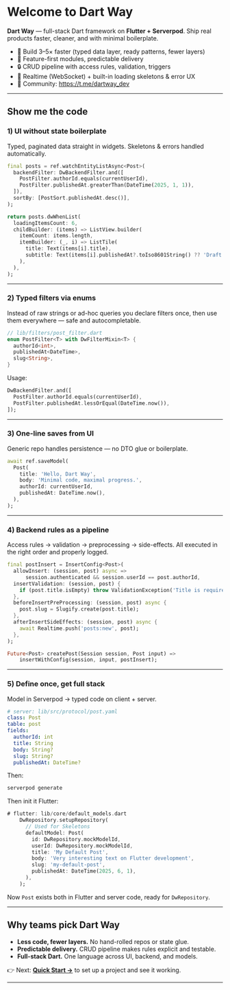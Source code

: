# Welcome to Dart Way

**Dart Way** — full-stack Dart framework on **Flutter + Serverpod**.
Ship real products faster, cleaner, and with minimal boilerplate.

* 🚀 Build 3–5× faster (typed data layer, ready patterns, fewer layers)
* 🧱 Feature-first modules, predictable delivery
* 🔒 CRUD pipeline with access rules, validation, triggers
* 🔌 Realtime (WebSocket) + built-in loading skeletons & error UX
* 💬 Community: https://t.me/dartway_dev

---

## Show me the code

### 1) UI without state boilerplate

Typed, paginated data straight in widgets. Skeletons & errors handled automatically.

```dart
final posts = ref.watchEntityListAsync<Post>(
  backendFilter: DwBackendFilter.and([
    PostFilter.authorId.equals(currentUserId),
    PostFilter.publishedAt.greaterThan(DateTime(2025, 1, 1)),
  ]),
  sortBy: [PostSort.publishedAt.desc()],
);

return posts.dwWhenList(
  loadingItemsCount: 6,
  childBuilder: (items) => ListView.builder(
    itemCount: items.length,
    itemBuilder: (_, i) => ListTile(
      title: Text(items[i].title),
      subtitle: Text(items[i].publishedAt?.toIso8601String() ?? 'Draft'),
    ),
  ),
);
```

---

### 2) Typed filters via enums

Instead of raw strings or ad-hoc queries you declare filters once,
then use them everywhere — safe and autocompletable.

```dart
// lib/filters/post_filter.dart
enum PostFilter<T> with DwFilterMixin<T> {
  authorId<int>,
  publishedAt<DateTime>,
  slug<String>,
}
```

Usage:

```dart
DwBackendFilter.and([
  PostFilter.authorId.equals(currentUserId),
  PostFilter.publishedAt.lessOrEqual(DateTime.now()),
]);
```

---

### 3) One-line saves from UI

Generic repo handles persistence — no DTO glue or boilerplate.

```dart
await ref.saveModel(
  Post(
    title: 'Hello, Dart Way',
    body: 'Minimal code, maximal progress.',
    authorId: currentUserId,
    publishedAt: DateTime.now(),
  ),
);
```

---

### 4) Backend rules as a pipeline

Access rules → validation → preprocessing → side-effects.
All executed in the right order and properly logged.

```dart
final postInsert = InsertConfig<Post>(
  allowInsert: (session, post) async =>
      session.authenticated && session.userId == post.authorId,
  insertValidation: (session, post) {
    if (post.title.isEmpty) throw ValidationException('Title is required');
  },
  beforeInsertPreProcessing: (session, post) async {
    post.slug = Slugify.create(post.title);
  },
  afterInsertSideEffects: (session, post) async {
    await Realtime.push('posts:new', post);
  },
);

Future<Post> createPost(Session session, Post input) =>
    insertWithConfig(session, input, postInsert);
```

---

### 5) Define once, get full stack

Model in Serverpod → typed code on client + server.

```yaml
# server: lib/src/protocol/post.yaml
class: Post
table: post
fields:
  authorId: int
  title: String
  body: String?
  slug: String?
  publishedAt: DateTime?
```

Then:

```bash
serverpod generate
```

Then init it Flutter:
```dart
# flutter: lib/core/default_models.dart
    DwRepository.setupRepository(
      // Used for Skeletons
      defaultModel: Post(
        id: DwRepository.mockModelId,
        userId: DwRepository.mockModelId,
        title: 'My Default Post',
        body: 'Very interesting text on Flutter development',
        slug: 'my-default-post',
        publishedAt: DateTime(2025, 6, 1),
      ),
    );
```

Now `Post` exists both in Flutter and server code, ready for `DwRepository`.

---

## Why teams pick Dart Way

* **Less code, fewer layers.** No hand-rolled repos or state glue.
* **Predictable delivery.** CRUD pipeline makes rules explicit and testable.
* **Full-stack Dart.** One language across UI, backend, and models.

👉 Next: **[Quick Start →](/docs/Quickstart/project-creation)** to set up a project and see it working.

---
